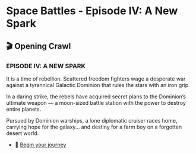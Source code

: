 
# Space Battles - Episode IV: A New Spark

## 🎬 Opening Crawl

### EPISODE IV: A NEW SPARK

It is a time of rebellion. Scattered freedom fighters wage a desperate war against a tyrannical Galactic Dominion that rules the stars with an iron grip.

In a daring strike, the rebels have acquired secret plans to the Dominion’s ultimate weapon — a moon-sized battle station with the power to destroy entire planets.

Pursued by Dominion warships, a lone diplomatic cruiser races home, carrying hope for the galaxy… and destiny for a farm boy on a forgotten desert world.

- 🚀 [Begin your journey](../space-battles/scene1.md)